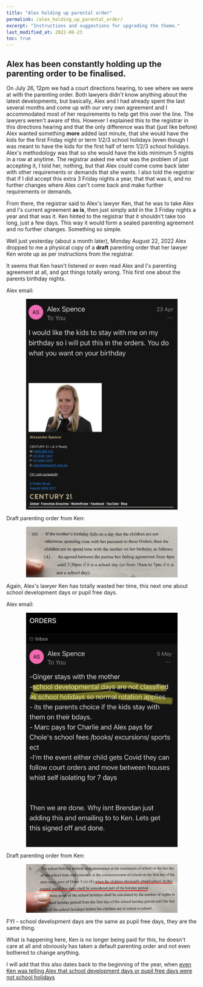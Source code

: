 ```yaml
---
title: "Alex holding up parental order"
permalink: /alex_holding_up_parental_order/
excerpt: "Instructions and suggestions for upgrading the theme."
last_modified_at: 2022-08-23
toc: true
---
```


## Alex has been constantly holding up the parenting order to be finalised.

On July 26, 12pm we had a court directions hearing, to see where we were at with the parenting order. Both lawyers didn't know anything about the latest developments, but basically, Alex and I had already spent the last several months and come up with our very own agreement and I accommodated most of her requirements to help get this over the line. The lawyers weren't aware of this. However I explained this to the registrar in this directions hearing and that the only difference was that (just like before) Alex wanted something **more** added last minute, that she would have the kids for the first Friday night or term 1/2/3 school holidays (even though I was meant to have the kids for the first half of term 1/2/3 school holidays. Alex's methodology was that so she would have the kids minimum 5 nights in a row at anytime. The registrar asked me what was the problem of just accepting it, I told her, nothing, but that Alex could come come back later with other requirements or demands that she wants. I also told the registrar that if I did accept this extra 3 Friday nights a year, that that was it, and no further changes where Alex can't come back and make further requirements or demands. 

From there, the registrar said to Alex's lawyer Ken, that he was to take Alex and I's current agreement **as is**, then just simply add in the 3 Friday nights a year and that was it. Ken hinted to the registrar that it shouldn't take too long, just a few days. This way it would form a sealed parenting agreement and no further changes. Something so simple.

Well just yesterday (about a month later), Monday August 22, 2022 Alex dropped to me a physical copy of a **draft** parenting order that her lawyer Ken wrote up as per instructions from the registrar.

It seems that Ken hasn't listened or even read Alex and I's parenting agreement at all, and got things totally wrong. This first one about the parents birthday nights.

Alex email:

<p align="center"><img style="vertical-align:middle;margin:0px 0px 0px 0px" width="400" src="../blobs/parentingorderdelay/birthday_nights_email.png"></p>

Draft parenting order from Ken:

<p align="center"><img style="vertical-align:middle;margin:0px 0px 0px 0px" width="400" src="../blobs/parentingorderdelay/birthday_nights_draftorder.png"></p>

Again, Alex's lawyer Ken has totally wasted her time, this next one about school development days or pupil free days.

Alex email:

<p align="center"><img style="vertical-align:middle;margin:0px 0px 0px 0px" width="400" src="../blobs/parentingorderdelay/school_development_days_email.png"></p>

Draft parenting order from Ken:

<p align="center"><img style="vertical-align:middle;margin:0px 0px 0px 0px" width="400" src="../blobs/parentingorderdelay/school_development_days_draftorder.png"></p>

FYI - school development days are the same as pupil free days, they are the same thing.

What is happening here, Ken is no longer being paid for this, he doesn't care at all and obviously has taken a default parenting order and not even bothered to change anything.

I will add that this also dates back to the beginning of the year, when [even Ken was telling Alex that school development days or pupil free days were not school holidays](/marcseparation/general_events_2022/#school-holidays-ending)


